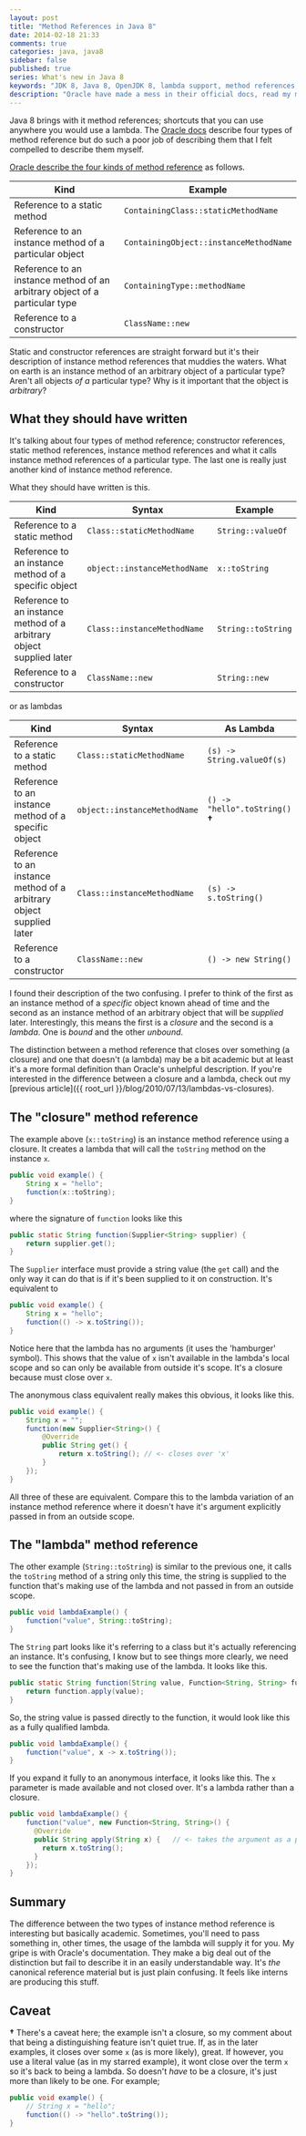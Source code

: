 ```yaml
---
layout: post
title: "Method References in Java 8"
date: 2014-02-18 21:33
comments: true
categories: java, java8
sidebar: false
published: true
series: What's new in Java 8
keywords: "JDK 8, Java 8, OpenJDK 8, lambda support, method references, method references in java, oracle docs"
description: "Oracle have made a mess in their official docs, read my more straight forward description of method references in Java 8"
---
```


Java 8 brings with it method references; shortcuts that you can use anywhere you would use a lambda. The [Oracle docs](http://docs.oracle.com/javase/tutorial/java/javaOO/methodreferences.html) describe four types of method reference but do such a poor job of describing them that I felt compelled to describe them myself.

<!-- more -->

[Oracle describe the four kinds of method reference](http://docs.oracle.com/javase/tutorial/java/javaOO/methodreferences.html) as follows.

| Kind                                                                           | Example                                |
|--------------------------------------------------------------------------------|----------------------------------------|
| Reference to a static method                                                   | `ContainingClass::staticMethodName`
| Reference to an instance method of a particular object                         | `ContainingObject::instanceMethodName`
| Reference to an instance method of an arbitrary object of a particular type    | `ContainingType::methodName`
| Reference to a constructor                                                     | `ClassName::new`




Static and constructor references are straight forward but it's their description of instance method references that muddies the waters. What on earth is an instance method of an arbitrary object of a particular type? Aren't all objects _of a_ particular type?  Why is it important that the object is _arbitrary_?


## What they should have written

It's talking about four types of method reference; constructor references, static method references, instance method references and what it calls instance method references of a particular type. The last one is really just another kind of instance method reference.

What they should have written is this.

| Kind                                                                 | Syntax                           | Example                  |
|----------------------------------------------------------------------|----------------------------------|--------------------------|
| Reference to a static method                                         | `Class::staticMethodName`        | `String::valueOf`
| Reference to an instance method of a specific object                 | `object::instanceMethodName`     | `x::toString`
| Reference to an instance method of a arbitrary object supplied later | `Class::instanceMethodName`      | `String::toString`
| Reference to a constructor                                           | `ClassName::new`                 | `String::new`

or as lambdas

| Kind                                                                 | Syntax                           | As Lambda                  |
|----------------------------------------------------------------------|----------------------------------|----------------------------|
| Reference to a static method                                         | `Class::staticMethodName`        | `(s) -> String.valueOf(s)`
| Reference to an instance method of a specific object                 | `object::instanceMethodName`     | `() -> "hello".toString()` **†**
| Reference to an instance method of a arbitrary object supplied later | `Class::instanceMethodName`      | `(s) -> s.toString()`
| Reference to a constructor                                           | `ClassName::new`                 | `() -> new String()`

I found their description of the two confusing. I prefer to think of the first as an instance method of a _specific_ object known ahead of time and the second as an instance method of an arbitrary object that will be _supplied_ later. Interestingly, this means the first is a _closure_ and the second is a _lambda_. One is _bound_ and the other _unbound_.

The distinction between a method reference that closes over something (a closure) and one that doesn't (a lambda) may be a bit academic but at least it's a more formal definition than Oracle's unhelpful description. If you're interested in the difference between a closure and a lambda, check out my [previous article]({{ root_url }}/blog/2010/07/13/lambdas-vs-closures).

## The "closure" method reference

The example above (`x::toString`) is an instance method reference using a closure. It creates a lambda that will call the `toString` method on the instance `x`.

``` java
public void example() {
    String x = "hello";
    function(x::toString);
}
```


where the signature of `function` looks like this

``` java
public static String function(Supplier<String> supplier) {
    return supplier.get();
}
```


The `Supplier` interface must provide a string value (the `get` call) and the only way it can do that is if it's been supplied to it on construction. It's equivalent to

``` java
public void example() {
    String x = "hello";
    function(() -> x.toString());
}
```


Notice here that the lambda has no arguments (it uses the 'hamburger' symbol). This shows that the value of `x` isn't available in the lambda's local scope and so can only be available from outside it's scope. It's a closure because must close over `x`.

The anonymous class equivalent really makes this obvious, it looks like this.

``` java
public void example() {
    String x = "";
    function(new Supplier<String>() {
        @Override
        public String get() {
            return x.toString(); // <- closes over 'x'
        }
    });
}
```


All three of these are equivalent. Compare this to the lambda variation of an instance method reference where it doesn't have it's argument explicitly passed in from an outside scope.


## The "lambda" method reference

The other example (`String::toString`) is similar to the previous one, it calls the `toString` method of a string only this time, the string is supplied to the function that's making use of the lambda and not passed in from an outside scope.

``` java
public void lambdaExample() {
    function("value", String::toString);
}
```


The `String` part looks like it's referring to a class but it's actually referencing an instance. It's confusing, I know but to see things more clearly, we need to see the function that's making use of the lambda. It looks like this.

``` java
public static String function(String value, Function<String, String> function) {
    return function.apply(value);
}
```


So, the string value is passed directly to the function, it would look like this as a fully qualified lambda.

``` java
public void lambdaExample() {
    function("value", x -> x.toString());
}
```


If you expand it fully to an anonymous interface, it looks like this. The `x` parameter is made available and not closed over. It's a lambda rather than a closure.

``` java
public void lambdaExample() {
    function("value", new Function<String, String>() {
      @Override
      public String apply(String x) {   // <- takes the argument as a parameter, doesn't need to close over it
        return x.toString();
      }
    });
}
```


## Summary

The difference between the two types of instance method reference is interesting but basically academic. Sometimes, you'll need to pass something in, other times, the usage of the lambda will supply it for you. My gripe is with Oracle's documentation. They make a big deal out of the distinction but fail to describe it in an easily understandable way. It's _the_ canonical reference material but is just plain confusing. It feels like interns are producing this stuff.


## Caveat

**†** There's a caveat here; the example isn't a closure, so my comment about that being a distinguishing feature isn't quiet true. If, as in the later examples, it closes over some `x` (as is more likely), great. If however, you use a literal value (as in my starred example), it wont close over the term `x` so it's back to being a lambda. So doesn't _have_ to be a closure, it's just more than likely to be one. For example;

``` java This time the "reference to an instance method of a arbitrary object supplied later" is a Lambda, not a closure
public void example() {
    // String x = "hello";
    function(() -> "hello".toString());
}
```